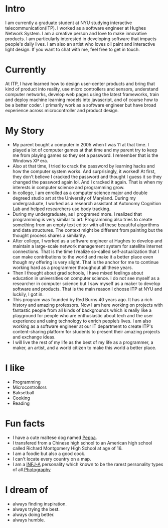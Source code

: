 
# Intro

I am currently a graduate student at NYU studying interactive telecommunication(ITP). I worked as a software engineer at Hughes Network System. I am a creative person and love to make innovative products. I am particularly interested in developing software that impacts people's daily lives. I am also an artist who loves oil paint and interactive light design. If you want to chat with me, feel free to get in touch.

# Currently

At ITP, I have learned how to design user-center products and bring that kind of product into reality, use micro controllers and sensors, understand computer networks, develop web pages using the latest frameworks, train and deploy machine learning models into javascript, and of course how to be a better coder. I primarily work as a software engineer but have broad experience across microcontroller and product design.

# My Story

- My parent bought a computer in 2005 when I was 11 at that time. I played a lot of computer games at that time and my parent try to keep me from playing games so they set a password. I remember that is the Windows XP era.
- Also at that time, I tried to crack the password by learning hacks and how the computer system works. And surprisingly, it worked! At first, they don't believe I cracked the password and thought I guess it so they changed the password again lol. And I cracked it again. That is when my interests in computer science and programming grow. 
- In college, I am enrolled as a computer science major and double degreed studio art at the University of Maryland. During my undergraduate, I worked as a research assistant at Autonomy Cognition Lab and helped researchers use body tracking. 
- During my undergraduate, as I programed more. I realized that programming is very similar to art. Programming also tries to create something from an empty text editor with all these beautiful algorithms and data structures. The context might be different from painting but the thought process shares a similarity. 
- After college, I worked as a software engineer at Hughes to develop and maintain a large-scale network management system for satellite internet connections. That is the time I realize so-called self-actualization that I can make contributions to the world and make it a better place even though my offering is very slight. That is the anchor for me to continue working hard as a programmer throughout all these years.  
- Then I thought about grad schools, I have mixed feelings about education in universities on computer science. I do not see myself as a researcher in computer science but I saw myself as a maker to develop software and products. That is the main reason I choose ITP at NYU and luckily, I got in. 
- This program was founded by Red Burns 40 years ago. It has a rich history and amazing professors. Now I am here working on projects with fantastic people from all kinds of backgrounds which is really like a playground for people who are enthusiastic about tech and the user experience and using technology to enrich people’s lives. I am also working as a software engineer at our IT department to create ITP's content-sharing platform for students to present their amazing projects and exchange ideas.
- I will live the rest of my life as the best of my life as a programmer, a maker, an artist, and a world citizen to make this world a better place. 

# I like

- Programming
- Microcontrollors
- Baksetball
- Cooking
- Reading

# Fun facts

- I have a cute maltese dog named [Peppa](https://www.instagram.com/peppa_playing/).
- I transfered from a Chinese high school to an American high school called Richard Montgomery High School at age of 16.
- I am a foodie but also a good cook.
- I can't locate every country on a map.
- I am a [INFJ-A](https://www.16personalities.com/infj-personality) personality which known to be the rarest personality types of all.[Photography](https://instagram.com/dangelosaurus)

# I dream of

- always finding inspiration.
- always trying the best.
- always doing better.
- always humble.

